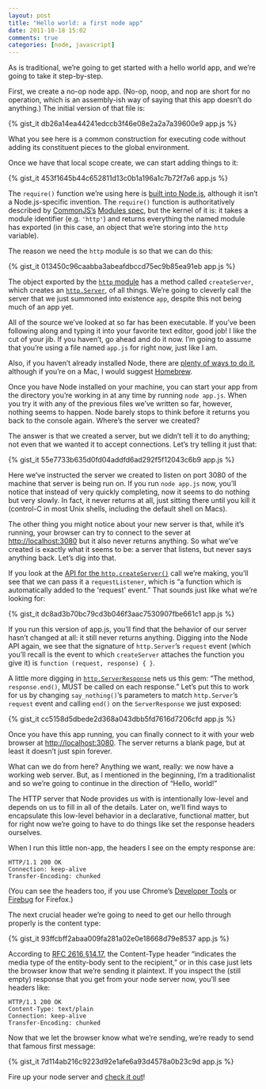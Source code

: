 ```yaml
---
layout: post
title: "Hello world: a first node app"
date: 2011-10-18 15:02
comments: true
categories: [node, javascript]
---
```


As is traditional, we’re going to get started with a hello world app,
and we’re going to take it step-by-step.

First, we create a no-op node app. (No-op, noop, and nop are short for
no operation, which is an assembly-ish way of saying that this app
doesn’t do anything.) The initial version of that file is:

{% gist_it db26a14ea44241edccb3f46e08e2a2a7a39600e9 app.js %}

What you see here is a common construction for executing code without
adding its constituent pieces to the global environment.

Once we have that local scope create, we can start adding things to it:

{% gist_it 453f1645b44c652811d13c0b1a196a1c7b72f7a6 app.js %}

The `require()` function we’re using here is
[built into Node.js](http://nodejs.org/docs/v0.4.12/api/all.html#require),
although it isn’t a Node.js-specific invention. The `require()`
function is authoritatively described by
[CommonJS’s](http://www.commonjs.org/) [Modules
spec](http://www.commonjs.org/specs/modules/1.0/), but the kernel of
it is: it takes a module identifier (e.g. `'http'`) and returns
everything the named module has exported (in this case, an object that
we’re storing into the `http` variable).

The reason we need the `http` module is so that we can do this:

{% gist_it 013450c96caabba3abeafdbccd75ec9b85ea91eb app.js %}

The object exported by the
[`http` module](http://nodejs.org/docs/v0.4.12/api/all.html#hTTP)
has a method called `createServer`, which creates an
[`http.Server`](http://nodejs.org/docs/v0.4.12/api/all.html#http.Server),
of all things. We’re going to cleverly call the server that we just
summoned into existence `app`, despite this not being much of an app
yet.

All of the source we’ve looked at so far has been executable. If
you’ve been following along and typing it into your favorite text
editor, good job! I like the cut of your jib. If you haven’t, go ahead
and do it now. I’m going to assume that you’re using a file named
`app.js` for right now, just like I am.

Also, if you haven’t already installed Node, there are
[plenty of ways to do it](https://github.com/joyent/node/wiki/Installation),
although if you’re on a Mac, I would suggest
[Homebrew](https://github.com/mxcl/homebrew).

Once you have Node installed on your machine, you can start your app
from the directory you’re working in at any time by running `node
app.js`. When you try it with any of the previous files we’ve written
so far, however, nothing seems to happen. Node barely stops to think
before it returns you back to the console again. Where’s the server we
created?

The answer is that we created a server, but we didn’t tell it to do
anything; not even that we wanted it to accept connections. Let’s try
telling it just that:

{% gist_it 55e7733b635d0fd04addfd6ad292f5f12043c6b9 app.js %}

Here we’ve instructed the server we created to listen on port 3080 of
the machine that server is being run on. If you run `node app.js` now,
you’ll notice that instead of very quickly completing, now it seems to
do nothing but very slowly. In fact, it never returns at all, just
sitting there until you kill it (control-C in most Unix shells,
including the default shell on Macs).

The other thing you might notice about your new server is that, while
it’s running, your browser can try to connect to the sever at
[http://localhost:3080](http://localhost:3080) but it also never
returns anything. So what we’ve created is exactly what it seems to
be: a server that listens, but never says anything back. Let’s dig
into that.

If you look at the
[API for the `http.createServer()`](http://nodejs.org/docs/v0.4.12/api/all.html#http.createServer)
call we’re making, you’ll see that we can pass it a `requestListener`,
which is “a function which is automatically added to the 'request'
event.” That sounds just like what we’re looking for:

{% gist_it dc8ad3b70bc79cd3b046f3aac7530907fbe661c1 app.js %}

If you run this version of app.js, you’ll find that the behavior of
our server hasn’t changed at all: it still never returns
anything. Digging into the Node API again, we see that the signature
of `http.Server`’s `request` event (which you’ll recall is the event
to which `createServer` attaches the function you give it) is
`function (request, response) { }`.

A little more digging in
[`http.ServerResponse`](http://nodejs.org/docs/v0.4.12/api/all.html#http.ServerResponse)
nets us this gem: “The method, `response.end()`, MUST be called on
each response.” Let’s put this to work for us by changing
`say_nothing()`’s parameters to match `http.Server`’s `request` event
and calling `end()` on the `ServerResponse` we just exposed:

{% gist_it cc5158d5dbede2d368a043dbb5fd7616d7206cfd app.js %}

Once you have this app running, you can finally connect to it with
your web browser at
[http://localhost:3080](http://localhost:3080). The server returns a
blank page, but at least it doesn’t just spin forever.

What can we do from here? Anything we want, really: we now have a
working web server. But, as I mentioned in the beginning, I’m a
traditionalist and so we’re going to continue in the direction of
“Hello, world!”

The HTTP server that Node provides us with is intentionally low-level
and depends on us to fill in all of the details. Later on, we’ll find
ways to encapsulate this low-level behavior in a declarative,
functional matter, but for right now we’re going to have to do things
like set the response headers ourselves.

When I run this little non-app, the headers I see on the empty
response are:

    HTTP/1.1 200 OK
    Connection: keep-alive
    Transfer-Encoding: chunked

(You can see the headers too, if you use Chrome’s
[Developer Tools](http://code.google.com/chrome/devtools/docs/overview.html)
or [Firebug](http://getfirebug.com/) for Firefox.)

The next crucial header we’re going to need to get our hello through
properly is the content type:

{% gist_it 93ffcbff2abaa009fa281a02e0e18668d79e8537 app.js %}

According to
[RFC 2616 §14.17](http://www.w3.org/Protocols/rfc2616/rfc2616-sec14.html),
the Content-Type header “indicates the media type of the entity-body
sent to the recipient,” or in this case just lets the browser know
that we’re sending it plaintext. If you inspect the (still empty)
response that you get from your node server now, you’ll see headers
like:

    HTTP/1.1 200 OK
    Content-Type: text/plain
    Connection: keep-alive
    Transfer-Encoding: chunked

Now that we let the browser know what we’re sending, we’re ready to
send that famous first message:

{% gist_it 7d114ab216c9223d92e1afe6a93d4578a0b23c9d app.js %}

Fire up your node server and [check it out](http://localhost:3080)!
